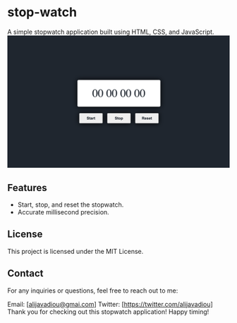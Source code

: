 # stop-watch

A simple stopwatch application built using HTML, CSS, and JavaScript.
![ScreenShot](./ScreenShot.png)

## Features

- Start, stop, and reset the stopwatch.
- Accurate millisecond precision.

## License

This project is licensed under the MIT License.

## Contact

For any inquiries or questions, feel free to reach out to me:

Email: [alijavadiou@gmai.com]
Twitter: [https://twitter.com/alijavadiou]
Thank you for checking out this stopwatch application! Happy timing!
